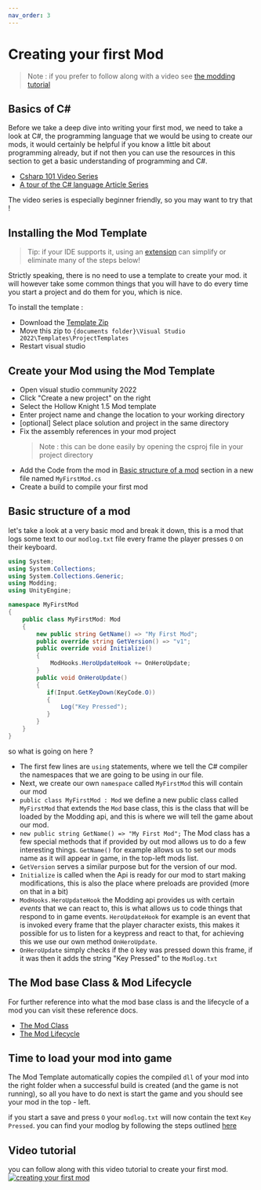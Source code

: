 ```yaml
---
nav_order: 3
---
```

# Creating your first Mod

> Note : if you prefer to follow along with a video see [the modding tutorial](#video-tutorial)

## Basics of C#

Before we take a deep dive into writing your first mod, we need to take a look at C#, the programming language that we would be using to create our mods, it would certainly be helpful if you know a little bit about programming already, but if not then you can use the resources in this section to get a basic understanding of programming and C#.

 - [Csharp 101 Video Series](https://docs.microsoft.com/en-us/shows/csharp-101/)
 - [A tour of the C# language Article Series](https://docs.microsoft.com/en-us/dotnet/csharp/tour-of-csharp)

The video series is especially beginner friendly, so you may want to try that !

## Installing the Mod Template

> Tip: if your IDE supports it, using an [extension](ide-extensions.md) can simplify or eliminate many of the
steps below!

Strictly speaking, there is no need to use a template to create your mod. it will however take some common things that you will have to do every time you start a project and do them for you, which is nice.

To install the template : 
 - Download the [Template Zip](https://cdn.discordapp.com/attachments/879130756146954240/931586813729075270/Hollow_Knight_1.5_Mod.zip) 
 - Move this zip to `{documents folder}\Visual Studio 2022\Templates\ProjectTemplates`
 - Restart visual studio 

## Create your Mod using the Mod Template

 - Open visual studio community 2022
 - Click "Create a new project" on the right
 - Select the Hollow Knight 1.5 Mod template
 - Enter project name and change the location to your working directory
 - [optional] Select place solution and project in the same directory 
 - Fix the assembly references in your mod project
    > Note : this can be done easily by opening the csproj file in your project directory
 - Add the Code from the mod in [Basic structure of a mod](#basic-structure-of-a-mod) section in a new file named `MyFirstMod.cs`
 - Create a build to compile your first mod

## Basic structure of a mod

let's take a look at a very basic mod and break it down, this is a mod that logs some text to our `modlog.txt` file every frame the player presses `O` on their keyboard.

```cs 
using System;
using System.Collections;
using System.Collections.Generic;
using Modding;
using UnityEngine;

namespace MyFirstMod
{
    public class MyFirstMod: Mod 
    {
        new public string GetName() => "My First Mod";
        public override string GetVersion() => "v1";
        public override void Initialize()
        {
            ModHooks.HeroUpdateHook += OnHeroUpdate;
        }
        public void OnHeroUpdate()
        {
           if(Input.GetKeyDown(KeyCode.O))
           {
               Log("Key Pressed");
           }
        }
    }
}
```
so what is going on here ?

 - The first few lines are `using` statements, where we tell the C# compiler the namespaces that we are going to be using in our file.
 - Next, we create our own `namespace` called `MyFirstMod`  this will contain our mod
 -  `public class MyFirstMod : Mod`  we define a new public class called `MyFirstMod` that extends the `Mod` base class, this is the class that will be loaded by the Modding api, and this is where we will tell the game about our mod.
 - `new public string GetName() => "My First Mod";` The Mod class has a few special methods that if provided by out mod allows us to do a few interesting things. `GetName()` for example allows us to set our mods name as it will appear in game, in the top-left mods list.
 -  `GetVersion` serves a similar purpose but for the version of our mod.
 -  `Initialize` is called when the Api is ready for our mod to start making modifications, this is also the place where preloads are provided (more on that in a bit)
 - `ModHooks.HeroUpdateHook` the Modding api provides us with certain *events* that we can react to, this is what allows us to code things that respond to in game events. `HeroUpdateHook` for example is an event that is invoked every frame that the player character exists, this makes it possible for us to listen for a keypress and react to that, for achieving this we use our own method `OnHeroUpdate`.
 - `OnHeroUpdate` simply checks if the `O` key was pressed down this frame, if it was then it adds the string "Key Pressed" to the `Modlog.txt`

## The Mod base Class & Mod Lifecycle 
For further reference into what the mod base class is and the lifecycle of a mod you can visit these reference docs. 
 - [The Mod Class](mod-baseclass.md)
 - [The Mod Lifecycle](mod-lifecycle.md) 

## Time to load your mod into game

The Mod Template automatically copies the compiled `dll` of your mod into the right folder when a successful build is created (and the game is not running), so all you have to do next is start the game and you should see your mod in the top - left.

if you start a save and press `O` your `modlog.txt` will now contain the text `Key Pressed`. you can find your modlog by following the steps outlined [here](logging.md#finding-your-modlog)


## Video tutorial
you can follow along with this video tutorial to create your first mod.
[![creating your first mod](/ModdingDocs/Images/firstmod.jpg)](https://youtu.be/LMayapYyEr8)
